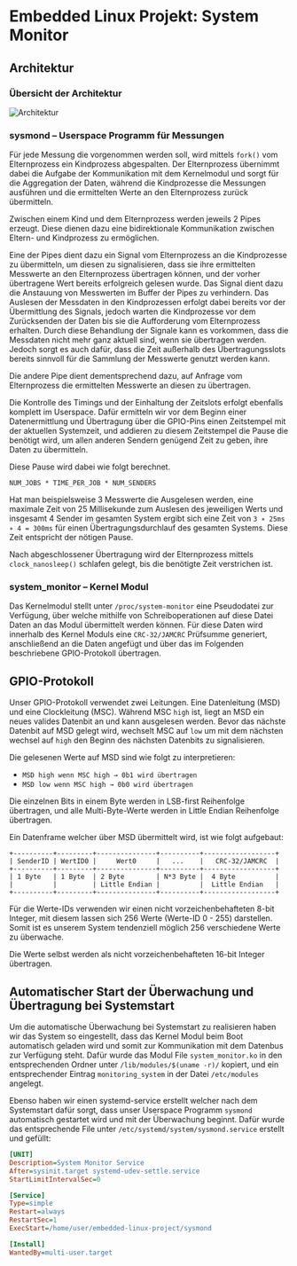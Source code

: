 # Embedded Linux Projekt: System Monitor

## Architektur

### Übersicht der Architektur
![Architektur](https://github.com/user-attachments/assets/7b9279e6-d6ab-4c74-b724-f2b07fe66139)

### sysmond – Userspace Programm für Messungen
Für jede Messung die vorgenommen werden soll, wird mittels `fork()` vom Elternprozess ein Kindprozess abgespalten. Der Elternprozess übernimmt dabei die Aufgabe der Kommunikation mit dem Kernelmodul und sorgt für die Aggregation der Daten, während die Kindprozesse die Messungen ausführen und die ermittelten Werte an den Elternprozess zurück übermitteln.

Zwischen einem Kind und dem Elternprozess werden jeweils 2 Pipes erzeugt. Diese dienen dazu eine bidirektionale Kommunikation zwischen Eltern- und Kindprozess zu ermöglichen.

Eine der Pipes dient dazu ein Signal vom Elternprozess an die Kindprozesse zu übermitteln, um diesen zu signalisieren, dass sie ihre ermittelten Messwerte an den Elternprozess übertragen können, und der vorher übertragene Wert bereits erfolgreich gelesen wurde. Das Signal dient dazu die Anstauung von Messwerten im Buffer der Pipes zu verhindern.
Das Auslesen der Messdaten in den Kindprozessen erfolgt dabei bereits vor der Übermittlung des Signals, jedoch warten die Kindprozesse vor dem Zurücksenden der Daten bis sie die Aufforderung vom Elternprozess erhalten. Durch diese Behandlung der Signale kann es vorkommen, dass die Messdaten nicht mehr ganz aktuell sind, wenn sie übertragen werden. Jedoch sorgt es auch dafür, dass die Zeit außerhalb des Übertragungsslots bereits sinnvoll für die Sammlung der Messwerte genutzt werden kann.

Die andere Pipe dient dementsprechend dazu, auf Anfrage vom Elternprozess die ermittelten Messwerte an diesen zu übertragen.

Die Kontrolle des Timings und der Einhaltung der Zeitslots erfolgt ebenfalls komplett im Userspace. Dafür ermitteln wir vor dem Beginn einer Datenermittlung und Übertragung über die GPIO-Pins einen Zeitstempel mit der aktuellen Systemzeit, und addieren zu diesem Zeitstempel die Pause die benötigt wird, um allen anderen Sendern genügend Zeit zu geben, ihre Daten zu übermitteln.

Diese Pause wird dabei wie folgt berechnet.

```
NUM_JOBS * TIME_PER_JOB * NUM_SENDERS
```

Hat man beispielsweise 3 Messwerte die Ausgelesen werden, eine maximale Zeit von 25 Millisekunde zum Auslesen des jeweiligen Werts und insgesamt 4 Sender im gesamten System ergibt sich eine Zeit von `3 ∗ 25ms ∗ 4 = 300ms` für einen Übertragungsdurchlauf des gesamten Systems. Diese Zeit entspricht der nötigen Pause.

Nach abgeschlossener Übertragung wird der Elternprozess mittels `clock_nanosleep()` schlafen gelegt, bis die benötigte Zeit verstrichen ist.

### system_monitor – Kernel Modul
Das Kernelmodul stellt unter `/proc/system-monitor` eine Pseudodatei zur Verfügung, über welche mithilfe von Schreiboperationen auf diese Datei Daten an das Modul übermittelt werden können. Für diese Daten wird innerhalb des Kernel Moduls eine `CRC-32/JAMCRC` Prüfsumme generiert, anschließend an die Daten angefügt und über das im Folgenden beschriebene GPIO-Protokoll übertragen.

## GPIO-Protokoll
Unser GPIO-Protokoll verwendet zwei Leitungen. Eine Datenleitung (MSD) und eine Clockleitung (MSC). Während MSC `high` ist, liegt an MSD ein neues valides Datenbit an und kann ausgelesen werden. Bevor das nächste Datenbit auf MSD gelegt wird, wechselt MSC auf `low` um mit dem nächsten wechsel auf `high` den Beginn des nächsten Datenbits zu signalisieren.

Die gelesenen Werte auf MSD sind wie folgt zu interpretieren:
- `MSD high wenn MSC high → 0b1 wird übertragen`
- `MSD low wenn MSC high → 0b0 wird übertragen`

Die einzelnen Bits in einem Byte werden in LSB-first Reihenfolge übertragen, und alle Multi-Byte-Werte werden in Little Endian Reihenfolge übertragen.

Ein Datenframe welcher über MSD übermittelt wird, ist wie folgt aufgebaut:
```
+----------+---------+---------------+----------+------------------+
| SenderID | WertID0 |     Wert0     |   ...    |   CRC-32/JAMCRC  |
+----------+---------+---------------+----------+------------------+
| 1 Byte   | 1 Byte  | 2 Byte        | N*3 Byte |  4 Byte          |
|          |         | Little Endian |          |  Little Endian   |
+----------+---------+---------------+----------+------------------+
```

Für die Werte-IDs verwenden wir einen nicht vorzeichenbehafteten 8-bit Integer, mit diesem lassen sich 256 Werte (Werte-ID 0 - 255) darstellen. Somit ist es unserem System tendenziell möglich 256 verschiedene Werte zu überwache.

Die Werte selbst werden als nicht vorzeichenbehafteten 16-bit Integer übertragen.

## Automatischer Start der Überwachung und Übertragung bei Systemstart
Um die automatische Überwachung bei Systemstart zu realisieren haben wir das System so eingestellt, dass das Kernel Modul beim Boot automatisch geladen wird und somit zur Kommunikation mit dem Datenbus zur Verfügung steht. Dafür wurde das Modul File `system_monitor.ko` in den entsprechenden Ordner unter `/lib/modules/$(uname -r)/` kopiert, und ein entsprechender Eintrag `monitoring_system` in der Datei `/etc/modules` angelegt.

Ebenso haben wir einen systemd-service erstellt welcher nach dem Systemstart dafür sorgt, dass unser Userspace Programm `sysmond` automatisch gestartet wird und mit der Überwachung beginnt. Dafür wurde das entsprechende File unter `/etc/systemd/system/sysmond.service` erstellt und gefüllt:

```ini
[UNIT]
Description=System Monitor Service
After=sysinit.target systemd-udev-settle.service
StartLimitIntervalSec=0

[Service]
Type=simple
Restart=always
RestartSec=1
ExecStart=/home/user/embedded-linux-project/sysmond

[Install]
WantedBy=multi-user.target
```

